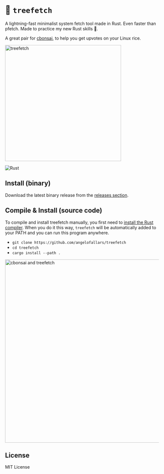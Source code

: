 # 🌳 `treefetch`

A lightning-fast minimalist system fetch tool made in Rust. Even faster than pfetch. Made to practice my new Rust skills 🦀.

A great pair for [cbonsai](https://gitlab.com/jallbrit/cbonsai), to help you get upvotes on your Linux rice.

<img src="https://user-images.githubusercontent.com/39676098/145745239-434ed52f-2a32-48b5-b51e-a95005fc2d17.png" alt="treefetch" width=380px>

![Rust](https://img.shields.io/badge/rust-%23000000.svg?style=for-the-badge&logo=rust&logoColor=white)

## Install (binary)

Download the latest binary release from the [releases section](https://github.com/angelofallars/treefetch/releases).

## Compile & Install (source code)

To compile and install treefetch manually, you first need to [install the Rust
compiler](https://www.rust-lang.org/tools/install). When you do it this way,
`treefetch` will be automatically added to your PATH and you can run this
program anywhere.

- `git clone https://github.com/angelofallars/treefetch`
- `cd treefetch`
- `cargo install --path .`

<img src="https://user-images.githubusercontent.com/39676098/145746921-4fb5cd85-75ad-4cee-ad28-bb0e8f67f8cd.png" alt="cbonsai and treefetch" width=600px>

## License

MIT License
